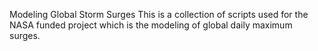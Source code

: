 Modeling Global Storm Surges
This is a collection of scripts used for the NASA funded project which is the modeling of global daily maximum surges.
